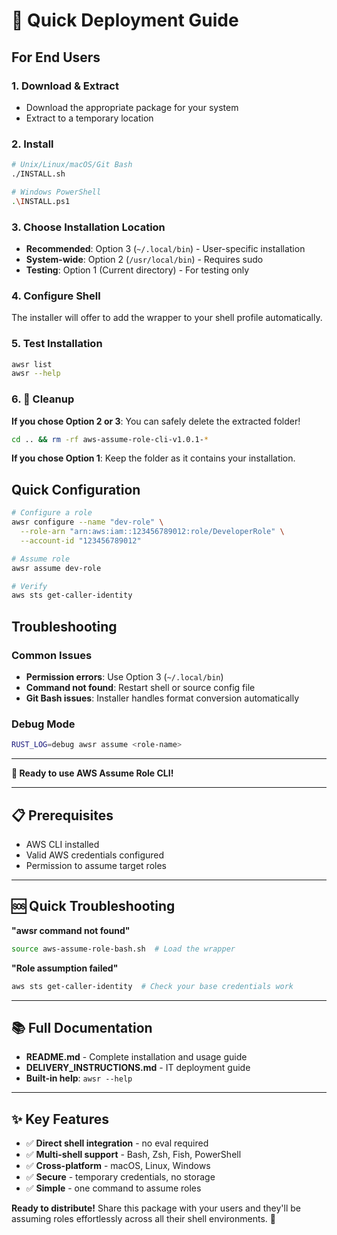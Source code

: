 # 🚀 Quick Deployment Guide

## For End Users

### 1. Download & Extract
- Download the appropriate package for your system
- Extract to a temporary location

### 2. Install
```bash
# Unix/Linux/macOS/Git Bash
./INSTALL.sh

# Windows PowerShell
.\INSTALL.ps1
```

### 3. Choose Installation Location
- **Recommended**: Option 3 (`~/.local/bin`) - User-specific installation
- **System-wide**: Option 2 (`/usr/local/bin`) - Requires sudo
- **Testing**: Option 1 (Current directory) - For testing only

### 4. Configure Shell
The installer will offer to add the wrapper to your shell profile automatically.

### 5. Test Installation
```bash
awsr list
awsr --help
```

### 6. 🧹 Cleanup
**If you chose Option 2 or 3**: You can safely delete the extracted folder!

```bash
cd .. && rm -rf aws-assume-role-cli-v1.0.1-*
```

**If you chose Option 1**: Keep the folder as it contains your installation.

## Quick Configuration

```bash
# Configure a role
awsr configure --name "dev-role" \
  --role-arn "arn:aws:iam::123456789012:role/DeveloperRole" \
  --account-id "123456789012"

# Assume role
awsr assume dev-role

# Verify
aws sts get-caller-identity
```

## Troubleshooting

### Common Issues
- **Permission errors**: Use Option 3 (`~/.local/bin`)
- **Command not found**: Restart shell or source config file
- **Git Bash issues**: Installer handles format conversion automatically

### Debug Mode
```bash
RUST_LOG=debug awsr assume <role-name>
```

---

**🎉 Ready to use AWS Assume Role CLI!**

---

## 📋 Prerequisites

- AWS CLI installed
- Valid AWS credentials configured
- Permission to assume target roles

---

## 🆘 Quick Troubleshooting

**"awsr command not found"**
```bash
source aws-assume-role-bash.sh  # Load the wrapper
```

**"Role assumption failed"**
```bash
aws sts get-caller-identity  # Check your base credentials work
```

---

## 📚 Full Documentation

- **README.md** - Complete installation and usage guide
- **DELIVERY_INSTRUCTIONS.md** - IT deployment guide
- **Built-in help**: `awsr --help`

---

## ✨ Key Features

- ✅ **Direct shell integration** - no eval required
- ✅ **Multi-shell support** - Bash, Zsh, Fish, PowerShell
- ✅ **Cross-platform** - macOS, Linux, Windows
- ✅ **Secure** - temporary credentials, no storage
- ✅ **Simple** - one command to assume roles

**Ready to distribute!** Share this package with your users and they'll be assuming roles effortlessly across all their shell environments. 🚀 